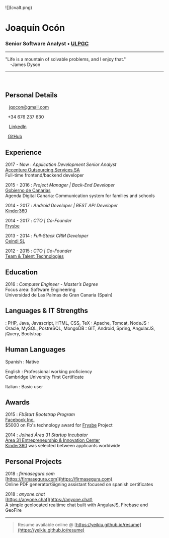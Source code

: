 <br />
<br />
![](cvalt.png)

# Joaquín Ocón

### Senior Software Analyst • [ULPGC](https://ulpgc.es)  

----

<i class="fas fa-quote-left fa-2x fa-pull-left fa-border"></i>
"Life is a mountain of solvable problems, and I enjoy that."  
&nbsp;&nbsp;&nbsp;&nbsp;-James Dyson

----

<br />  

Personal Details
---------
<span class="fas fa-envelope fa-lg"></span>&nbsp;&nbsp;&nbsp;jqocon@gmail.com

<span class="fas fa-phone fa-lg"></span>&nbsp;&nbsp;+34 676 237 630

<span class="fab fa-linkedin fa-lg"></span>&nbsp;&nbsp;&nbsp;[LinkedIn](https://es.linkedin.com/in/jqocon)

<span class="fab fa-github fa-lg"></span>&nbsp;&nbsp;[GitHub](https://github.com/yeikiu)

Experience
----------
2017 - Now
: 	*Application Development Senior Analyst*  
	[Accenture Outsourcing Services SA](https://www.accenture.com)  
	Full-time frontend/backend developer

2015 - 2016
:	*Project Manager | Back-End Developer*  
	[Gobierno de Canarias](http://www.gobcan.es)  
	Agenda Digital Canaria: Communication system for families and schools

2014 - 2017
: 	*Android Developer | REST API Developer*  
	[Kinder360](https://kinder360.com/)  
	
2014 - 2017
:	*CTO | Co-Founder*  
	[Frysbe](http://frysbe.com/)

2013 - 2014
:	*Full-Stack CRM Developer*  
	[Ceindi SL](http://ceindi.es/)

2012 - 2015
:	*CTO | Co-Founder*  
	[Team & Talent Technologies](http://teamandtalent.com/)

Education
---------
2016
:	*Computer Engineer - Master’s Degree*  
	Focus area: Software Engineering  
	Universidad de Las Palmas de Gran Canaria (Spain)  
	
Languages & IT Strengths
------------
<span class="fas fa-code fa-lg">
:	
	PHP, Java, Javascript, HTML, CSS, TeX

<span class="fas fa-server fa-lg">
:	Apache, Tomcat, NodeJS

<span class="fas fa-database fa-lg">
:	Oracle, MySQL, PostreSQL, MongoDB  

<span class="fas fa-code-branch fa-lg">
:	GIT, Android, Spring, AngularJS, jQuery, Bootstrap

Human Languages
------------
Spanish
:	Native

English
:	Professional working proficiency  
	Cambridge University First Certificate

Italian
:	Basic user  

Awards
------
2015
:	*FbStart Bootstrap Program*  
	[Facebook Inc.](https://developers.facebook.com/fbstart)  
	$5000 on Fb's technology award for [Frysbe](https://frysbe.com) Project

2014
:	*Joined Área 31 Startup Incubator*  
	[Área 31 Entrepreneurship & Innovation Center](https://www.ie.edu/entrepreneurship/)  
	[Kinder360](https://kinder360.com) was selected between applicants worldwide

Personal Projects
----------
2018
: 	*firmasegura.com*  
	[https://firmasegura.com](https://firmasegura.com)  
	Online PDF generator/Signing assistant focused on spanish certificates

2018
: 	*anyone.chat*  
	[https://anyone.chat](https://anyone.chat)  
	A simple geolocated realtime chat built with AngularJS, Firebase and GeoFire

------
> Resume available online @ [https://yeikiu.github.io/resume](https://yeikiu.github.io/resume)